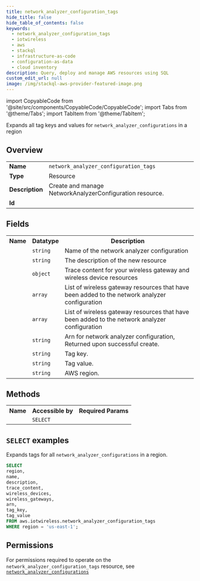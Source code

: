 ```yaml
---
title: network_analyzer_configuration_tags
hide_title: false
hide_table_of_contents: false
keywords:
  - network_analyzer_configuration_tags
  - iotwireless
  - aws
  - stackql
  - infrastructure-as-code
  - configuration-as-data
  - cloud inventory
description: Query, deploy and manage AWS resources using SQL
custom_edit_url: null
image: /img/stackql-aws-provider-featured-image.png
---
```


import CopyableCode from '@site/src/components/CopyableCode/CopyableCode';
import Tabs from '@theme/Tabs';
import TabItem from '@theme/TabItem';

Expands all tag keys and values for <code>network_analyzer_configurations</code> in a region

## Overview
<table>
<tbody>
<tr><td><b>Name</b></td><td><code>network_analyzer_configuration_tags</code></td></tr>
<tr><td><b>Type</b></td><td>Resource</td></tr>
<tr><td><b>Description</b></td><td>Create and manage NetworkAnalyzerConfiguration resource.</td></tr>
<tr><td><b>Id</b></td><td><CopyableCode code="aws.iotwireless.network_analyzer_configuration_tags" /></td></tr>
</tbody>
</table>

## Fields
<table>
<tbody>
<tr><th>Name</th><th>Datatype</th><th>Description</th></tr><tr><td><CopyableCode code="name" /></td><td><code>string</code></td><td>Name of the network analyzer configuration</td></tr>
<tr><td><CopyableCode code="description" /></td><td><code>string</code></td><td>The description of the new resource</td></tr>
<tr><td><CopyableCode code="trace_content" /></td><td><code>object</code></td><td>Trace content for your wireless gateway and wireless device resources</td></tr>
<tr><td><CopyableCode code="wireless_devices" /></td><td><code>array</code></td><td>List of wireless gateway resources that have been added to the network analyzer configuration</td></tr>
<tr><td><CopyableCode code="wireless_gateways" /></td><td><code>array</code></td><td>List of wireless gateway resources that have been added to the network analyzer configuration</td></tr>
<tr><td><CopyableCode code="arn" /></td><td><code>string</code></td><td>Arn for network analyzer configuration, Returned upon successful create.</td></tr>
<tr><td><CopyableCode code="tag_key" /></td><td><code>string</code></td><td>Tag key.</td></tr>
<tr><td><CopyableCode code="tag_value" /></td><td><code>string</code></td><td>Tag value.</td></tr>
<tr><td><CopyableCode code="region" /></td><td><code>string</code></td><td>AWS region.</td></tr>
</tbody>
</table>

## Methods

<table>
<tbody>
  <tr>
    <th>Name</th>
    <th>Accessible by</th>
    <th>Required Params</th>
  </tr>
  <tr>
    <td><CopyableCode code="list_resources" /></td>
    <td><code>SELECT</code></td>
    <td><CopyableCode code="region" /></td>
  </tr>
</tbody>
</table>

## `SELECT` examples
Expands tags for all <code>network_analyzer_configurations</code> in a region.
```sql
SELECT
region,
name,
description,
trace_content,
wireless_devices,
wireless_gateways,
arn,
tag_key,
tag_value
FROM aws.iotwireless.network_analyzer_configuration_tags
WHERE region = 'us-east-1';
```


## Permissions

For permissions required to operate on the <code>network_analyzer_configuration_tags</code> resource, see <a href="/services/iotwireless/network_analyzer_configurations/#permissions"><code>network_analyzer_configurations</code></a>

